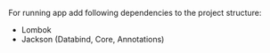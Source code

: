For running app add following dependencies to the project structure:
   - Lombok
   - Jackson (Databind, Core, Annotations)
